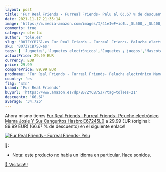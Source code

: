 ```yaml
---
layout: post
title: 'Fur Real Friends - Furreal Friends- Pelu al 66.67 % de descuento'
date: 2021-11-17 21:35:14
image: 'https://m.media-amazon.com/images/I/41eIwF+iotL._SL500_._SL400_.jpg'
comments: true
category: ofertas
author: 'tole.es'
slug: 'B07ZYCB7SJ-es Fur Real Friends - Furreal Friends- Peluche electrónico...'
sku: 'B07ZYCB7SJ-es'
tags: [ 'Juguetes','Juguetes electrónicos','Juguetes y juegos','Mascotas electrónicas','fur real friends','hasbro','peluche', ]
actualPrice: 29.99 EUR
currency: EUR
price: 29.99
comparePrice: 89.99 EUR
prodname: 'Fur Real Friends - Furreal Friends- Peluche electrónico Mama Josie Y Sus Canguritos  Hasbro E67245L0'
country: 'es'
flag: '🇪🇸'
brand: 'Fur Real Friends'
buyurl: 'https://www.amazon.es/dp/B07ZYCB7SJ/?tag=tolees-21'
descuento: '66.67'
average: '34.725'
---
```


Ahora mismo tienes [Fur Real Friends - Furreal Friends- Peluche electrónico Mama Josie Y Sus Canguritos  Hasbro E67245L0](https://www.amazon.es/dp/B07ZYCB7SJ/?tag=tolees-21) a 29.99 EUR (original: 89.99 EUR) (66.67 %  de descuento) en el siguiente enlace!

[![Fur Real Friends - Furreal Friends- Pelu](https://m.media-amazon.com/images/I/41eIwF+iotL._SL500_._SL400_.jpg)](https://www.amazon.es/dp/B07ZYCB7SJ/?tag=tolees-21)

🔎:

- Nota: este producto no habla un idioma en particular. Hace sonidos.

[🛒 Visítala!!!](https://www.amazon.es/dp/B07ZYCB7SJ/?tag=tolees-21)
